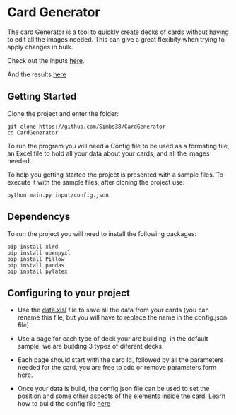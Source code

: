 # Card Generator

The card Generator is a tool to quickly create decks of cards without having to edit all the images needed.
This can give a great flexibity when trying to apply changes in bulk.

Check out the inputs [here](/input).

And the results [here](/Output)

## Getting Started

Clone the project and enter the folder:

```
git clone https://github.com/Simbs38/CardGenerator
cd CardGenerator
```

To run the program you will need a Config file to be used as a formating file, an Excel file to hold all your data about your cards, and all the images needed.

To help you getting started the project is presented with a sample files. To execute it with the sample files, after cloning the project use:

```
python main.py input/config.json
```

## Dependencys

To run the project you will need to install the following packages:

```
pip install xlrd
pip install openpyxl
pip install Pillow
pip install pandas
pip install pylatex
```

## Configuring to your project

+ Use the [data.xlsl](/input#Data) file to save all the data from your cards (you can rename this file, but you will have to replace the name in the config.json file). 

+ Use a page for each type of deck your are building, in the default sample, we are building 3 types of diferent decks.

+ Each page should start with the card Id, followed by all the parameters needed for the card, you are free to add or remove parameters form here.

+ Once your data is build, the config.json file can be used to set the position and some other aspects of the elements inside the card. Learn how to build the config file [here](/input#Config)